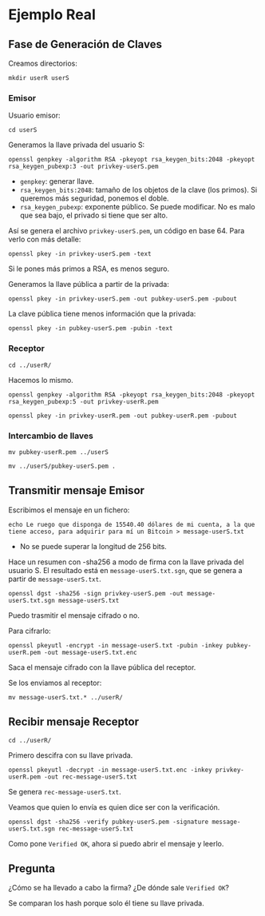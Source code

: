 # Ejemplo Real

## Fase de Generación de Claves

Creamos directorios:

`mkdir userR userS`

### Emisor

Usuario emisor:

`cd userS`

Generamos la llave privada del usuario S:

`openssl genpkey -algorithm RSA -pkeyopt rsa_keygen_bits:2048 -pkeyopt rsa_keygen_pubexp:3 -out privkey-userS.pem`

- `genpkey`: generar llave.
- `rsa_keygen_bits:2048`: tamaño de los objetos de la clave (los primos). Si queremos más seguridad, ponemos el doble.
- `rsa_keygen_pubexp`: exponente público. Se puede modificar. No es malo que sea bajo, el privado si tiene que ser alto.

Así se genera el archivo `privkey-userS.pem`, un código en base 64.
Para verlo con más detalle:

`openssl pkey -in privkey-userS.pem -text`

Si le pones más primos a RSA, es menos seguro.

Generamos la llave pública a partir de la privada:

`openssl pkey -in privkey-userS.pem -out pubkey-userS.pem -pubout`

La clave pública tiene menos información que la privada:

`openssl pkey -in pubkey-userS.pem -pubin -text`

### Receptor

`cd ../userR/`

Hacemos lo mismo.

`openssl genpkey -algorithm RSA -pkeyopt rsa_keygen_bits:2048 -pkeyopt rsa_keygen_pubexp:5 -out privkey-userR.pem`

`openssl pkey -in privkey-userR.pem -out pubkey-userR.pem -pubout`


### Intercambio de llaves

`mv pubkey-userR.pem ../userS`

`mv ../userS/pubkey-userS.pem .`


## Transmitir mensaje Emisor

Escribimos el mensaje en un fichero:

`echo Le ruego que disponga de 15540.40 dólares de mi cuenta, a la que tiene acceso, para adquirir para mí un Bitcoin > message-userS.txt`

- No se puede superar la longitud de 256 bits.


Hace un resumen con -sha256 a modo de firma con la llave privada del usuario S. El resultado está en `message-userS.txt.sgn`, que se genera a partir de `message-userS.txt`.

`openssl dgst -sha256 -sign privkey-userS.pem -out message-userS.txt.sgn message-userS.txt`


Puedo trasmitir el mensaje cifrado o no.

Para cifrarlo:

`openssl pkeyutl -encrypt -in message-userS.txt -pubin -inkey pubkey-userR.pem -out message-userS.txt.enc`

Saca el mensaje cifrado con la llave pública del receptor.

Se los enviamos al receptor:

`mv message-userS.txt.* ../userR/`


## Recibir mensaje Receptor

`cd ../userR/`

Primero descifra con su llave privada.

`openssl pkeyutl -decrypt -in message-userS.txt.enc -inkey privkey-userR.pem -out rec-message-userS.txt`

Se genera `rec-message-userS.txt`.

Veamos que quien lo envía es quien dice ser con la verificación.

`openssl dgst -sha256 -verify pubkey-userS.pem -signature message-userS.txt.sgn rec-message-userS.txt`

Como pone `Verified OK`, ahora si puedo abrir el mensaje y leerlo.



## Pregunta

¿Cómo se ha llevado a cabo la firma? ¿De dónde sale `Verified OK`?

Se comparan los hash porque solo él tiene su llave privada.